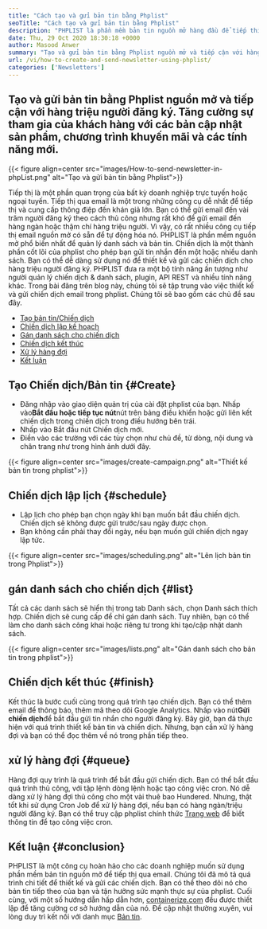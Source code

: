 ```yaml
---
title: "Cách tạo và gửi bản tin bằng Phplist" 
seoTitle: "Cách tạo và gửi bản tin bằng Phplist" 
description: "PHPLIST là phần mềm bản tin nguồn mở hàng đầu để tiếp thị qua email. Đây là hướng dẫn của người mới bắt đầu để tạo và gửi các chiến dịch bản tin." 
date: Thu, 29 Oct 2020 18:30:18 +0000
author: Masood Anwer
summary: "Tạo và gửi bản tin bằng Phplist nguồn mở và tiếp cận với hàng triệu người đăng ký. Tăng cường sự tham gia của khách hàng với các bản cập nhật sản phẩm, chương trình khuyến mãi và các tính năng mới." 
url: /vi/how-to-create-and-send-newsletter-using-phplist/
categories: ['Newsletters']
---
```


## Tạo và gửi bản tin bằng Phplist nguồn mở và tiếp cận với hàng triệu người đăng ký. Tăng cường sự tham gia của khách hàng với các bản cập nhật sản phẩm, chương trình khuyến mãi và các tính năng mới.

{{< figure align=center src="images/How-to-send-newsletter-in-phpList.png" alt="Tạo và gửi bản tin bằng Phplist">}}

Tiếp thị là một phần quan trọng của bất kỳ doanh nghiệp trực tuyến hoặc ngoại tuyến. Tiếp thị qua email là một trong những công cụ dễ nhất để tiếp thị và cung cấp thông điệp đến khán giả lớn. Bạn có thể gửi email đến vài trăm người đăng ký theo cách thủ công nhưng rất khó để gửi email đến hàng ngàn hoặc thậm chí hàng triệu người. Vì vậy, có rất nhiều công cụ tiếp thị email nguồn mở có sẵn để tự động hóa nó.
PHPLIST là phần mềm nguồn mở phổ biến nhất để quản lý danh sách và bản tin. Chiến dịch là một thành phần cốt lõi của phplist cho phép bạn gửi tin nhắn đến một hoặc nhiều danh sách. Bạn có thể dễ dàng sử dụng nó để thiết kế và gửi các chiến dịch cho hàng triệu người đăng ký. PHPLIST đưa ra một bộ tính năng ấn tượng như người quản lý chiến dịch & danh sách, plugin, API REST và nhiều tính năng khác.
Trong bài đăng trên blog này, chúng tôi sẽ tập trung vào việc thiết kế và gửi chiến dịch email trong phplist. Chúng tôi sẽ bao gồm các chủ đề sau đây.
  * [Tạo bản tin/Chiến dịch][2]
  * [Chiến dịch lập kế hoạch][3]
  * [Gán danh sách cho chiến dịch][4]
  * [Chiến dịch kết thúc][5]
  * [Xử lý hàng đợi][6]
  * [Kết luận][7]

## **Tạo Chiến dịch/Bản tin** {#Create}
  * Đăng nhập vào giao diện quản trị của cài đặt phplist của bạn. Nhấp vào**Bắt đầu hoặc tiếp tục nút**nút trên bảng điều khiển hoặc gửi liên kết chiến dịch trong chiến dịch trong điều hướng bên trái.
  * Nhấp vào Bắt đầu nút Chiến dịch mới.
  * Điền vào các trường với các tùy chọn như chủ đề, từ dòng, nội dung và chân trang như trong hình ảnh dưới đây.

{{< figure align=center src="images/create-campaign.png" alt="Thiết kế bản tin trong phplist">}}


## **Chiến dịch lập lịch** {#schedule}
  * Lập lịch cho phép bạn chọn ngày khi bạn muốn bắt đầu chiến dịch. Chiến dịch sẽ không được gửi trước/sau ngày được chọn.
  * Bạn không cần phải thay đổi ngày, nếu bạn muốn gửi chiến dịch ngay lập tức.

{{< figure align=center src="images/scheduling.png" alt="Lên lịch bản tin trong Phplist">}}


## **gán danh sách cho chiến dịch** {#list}
Tất cả các danh sách sẽ hiển thị trong tab Danh sách, chọn Danh sách thích hợp. Chiến dịch sẽ cung cấp để chỉ gán danh sách. Tuy nhiên, bạn có thể làm cho danh sách công khai hoặc riêng tư trong khi tạo/cập nhật danh sách.

{{< figure align=center src="images/lists.png" alt="Gán danh sách cho bản tin trong phplist">}}


## **Chiến dịch kết thúc** {#finish}
Kết thúc là bước cuối cùng trong quá trình tạo chiến dịch. Bạn có thể thêm email để thông báo, thêm mã theo dõi Google Analytics. Nhấp vào nút**Gửi chiến dịch**để bắt đầu gửi tin nhắn cho người đăng ký. Bây giờ, bạn đã thực hiện với quá trình thiết kế bản tin và chiến dịch. Nhưng, bạn cần xử lý hàng đợi và bạn có thể đọc thêm về nó trong phần tiếp theo.

## **xử lý hàng đợi** {#queue}
Hàng đợi quy trình là quá trình để bắt đầu gửi chiến dịch. Bạn có thể bắt đầu quá trình thủ công, với tập lệnh dòng lệnh hoặc tạo công việc cron. Nó dễ dàng xử lý hàng đợi thủ công cho một vài thuê bao Hundered. Nhưng, thật tốt khi sử dụng Cron Job để xử lý hàng đợi, nếu bạn có hàng ngàn/triệu người đăng ký. Bạn có thể truy cập phplist chính thức [Trang web][8] để biết thông tin để tạo công việc cron.

## **Kết luận** {#conclusion}
PHPLIST là một công cụ hoàn hảo cho các doanh nghiệp muốn sử dụng phần mềm bản tin nguồn mở để tiếp thị qua email. Chúng tôi đã mô tả quá trình chi tiết để thiết kế và gửi các chiến dịch. Bạn có thể theo dõi nó cho bản tin tiếp theo của bạn và tận hưởng sức mạnh thực sự của phplist.
Cuối cùng, với một số hướng dẫn hấp dẫn hơn, [containerize.com][9] đều được thiết lập để tăng cường cơ sở hướng dẫn của nó. Để cập nhật thường xuyên, vui lòng duy trì kết nối với danh mục [Bản tin][10].

  
[1]: https://products.containerize.com/newsletter/phplist
[2]: #create
[3]: #schedule
[4]: #list
[5]: #finish
[6]: #queue
[7]: #conclusion
[8]: https://www.phplist.org/manual/books/phplist-manual/page/setting-up-your-cron
[9]: https://containerize.com
[10]: https://blog.containerize.com/category/newsletter/

